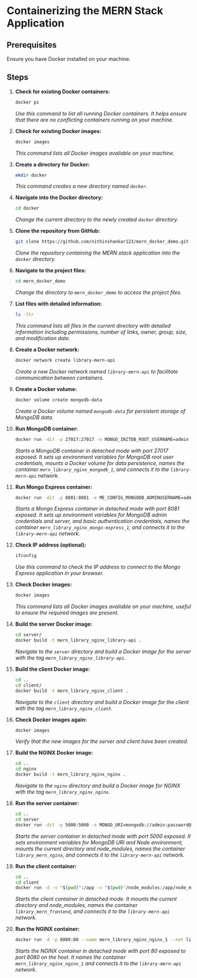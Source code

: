

# Containerizing the MERN Stack Application

## Prerequisites
Ensure you have Docker installed on your machine.

## Steps

1. **Check for existing Docker containers:**
   ```sh
   docker ps
   ```
   *Use this command to list all running Docker containers. It helps ensure that there are no conflicting containers running on your machine.*

2. **Check for existing Docker images:**
   ```sh
   docker images
   ```
   *This command lists all Docker images available on your machine.*

3. **Create a directory for Docker:**
   ```sh
   mkdir docker
   ```
   *This command creates a new directory named `docker`.*

4. **Navigate into the Docker directory:**
   ```sh
   cd docker
   ```
   *Change the current directory to the newly created `docker` directory.*

5. **Clone the repository from GitHub:**
   ```sh
   git clone https://github.com/nithinshankar123/mern_docker_demo.git
   ```
   *Clone the repository containing the MERN stack application into the `docker` directory.*

6. **Navigate to the project files:**
   ```sh
   cd mern_docker_demo
   ```
   *Change the directory to `mern_docker_demo` to access the project files.*

7. **List files with detailed information:**
   ```sh
   ls -ltr
   ```
   *This command lists all files in the current directory with detailed information including permissions, number of links, owner, group, size, and modification date.*

8. **Create a Docker network:**
   ```sh
   docker network create library-mern-api
   ```
   *Create a new Docker network named `library-mern-api` to facilitate communication between containers.*

9. **Create a Docker volume:**
   ```sh
   docker volume create mongodb-data
   ```
   *Create a Docker volume named `mongodb-data` for persistent storage of MongoDB data.*

10. **Run MongoDB container:**
    ```sh
    docker run -dit -p 27017:27017 -e MONGO_INITDB_ROOT_USERNAME=admin -e MONGO_INITDB_ROOT_PASSWORD=password -e PWD=/ -v mongodb-data:/data/db --name mern_library_nginx_mongodb_1 --net library-mern-api mongo
    ```
    *Starts a MongoDB container in detached mode with port 27017 exposed. It sets up environment variables for MongoDB root user credentials, mounts a Docker volume for data persistence, names the container `mern_library_nginx_mongodb_1`, and connects it to the `library-mern-api` network.*

11. **Run Mongo Express container:**
    ```sh
    docker run -dit -p 8081:8081 -e ME_CONFIG_MONGODB_ADMINUSERNAME=admin -e ME_CONFIG_MONGODB_ADMINPASSWORD=password --net library-mern-api --name mern_library_nginx_mongo-express_1 -e ME_CONFIG_MONGODB_SERVER=mern_library_nginx_mongodb_1 -e ME_CONFIG_BASICAUTH_USERNAME=admin -e ME_CONFIG_BASICAUTH_PASSWORD=admin123456 mongo-express
    ```
    *Starts a Mongo Express container in detached mode with port 8081 exposed. It sets up environment variables for MongoDB admin credentials and server, and basic authentication credentials, names the container `mern_library_nginx_mongo-express_1`, and connects it to the `library-mern-api` network.*

12. **Check IP address (optional):**
    ```sh
    ifconfig
    ```
    *Use this command to check the IP address to connect to the Mongo Express application in your browser.*

13. **Check Docker images:**
    ```sh
    docker images
    ```
    *This command lists all Docker images available on your machine, useful to ensure the required images are present.*

14. **Build the server Docker image:**
    ```sh
    cd server/
    docker build -t mern_library_nginx_library-api .
    ```
    *Navigate to the `server` directory and build a Docker image for the server with the tag `mern_library_nginx_library-api`.*

15. **Build the client Docker image:**
    ```sh
    cd ..
    cd client/
    docker build -t mern_library_nginx_client .
    ```
    *Navigate to the `client` directory and build a Docker image for the client with the tag `mern_library_nginx_client`.*

16. **Check Docker images again:**
    ```sh
    docker images
    ```
    *Verify that the new images for the server and client have been created.*

17. **Build the NGINX Docker image:**
    ```sh
    cd ..
    cd nginx
    docker build -t mern_library_nginx_nginx .
    ```
    *Navigate to the `nginx` directory and build a Docker image for NGINX with the tag `mern_library_nginx_nginx`.*

18. **Run the server container:**
    ```sh
    cd ..
    cd server
    docker run -dit -p 5000:5000 -e MONGO_URI=mongodb://admin:password@mern_library_nginx_mongodb_1 -e NODE_ENV=development -e PWD=/app -v "$(pwd)":/app -v "$(pwd)"/node_modules:/app/node_modules --net library-mern-api --name library_mern_nginx mern_library_nginx_library-api
    ```
    *Starts the server container in detached mode with port 5000 exposed. It sets environment variables for MongoDB URI and Node environment, mounts the current directory and node_modules, names the container `library_mern_nginx`, and connects it to the `library-mern-api` network.*

19. **Run the client container:**
    ```sh
    cd ..
    cd client
    docker run -d -v "$(pwd)":/app -v "$(pwd)"/node_modules:/app/node_modules --net library-mern-api --name library_mern_frontend mern_library_nginx_client
    ```
    *Starts the client container in detached mode. It mounts the current directory and node_modules, names the container `library_mern_frontend`, and connects it to the `library-mern-api` network.*

20. **Run the NGINX container:**
    ```sh
    docker run -d -p 8080:80 --name mern_library_nginx_nginx_1 --net library-mern-api mern_library_nginx_nginx
    ```
    *Starts the NGINX container in detached mode with port 80 exposed to port 8080 on the host. It names the container `mern_library_nginx_nginx_1` and connects it to the `library-mern-api` network.*
```
